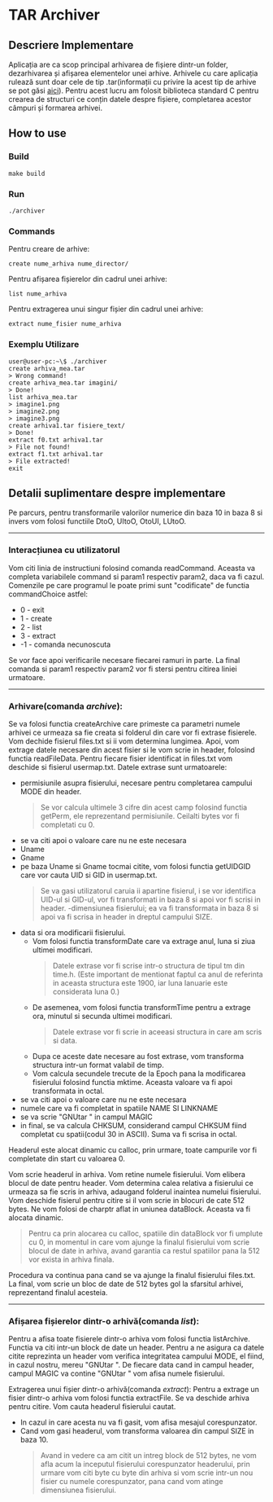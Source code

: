# TAR Archiver

## Descriere Implementare
Aplicația are ca scop principal arhivarea de fișiere dintr-un folder, dezarhivarea și afișarea elementelor unei arhive. Arhivele cu care aplicația rulează sunt doar cele de tip .tar(informații cu privire la acest tip de arhive se pot găsi [aici](https://www.fileformat.info/format/tar/corion.htm)). Pentru acest lucru am folosit biblioteca standard C pentru crearea de structuri ce conțin datele despre fișiere, completarea acestor câmpuri și formarea arhivei. 

## How to use
### Build
	make build

### Run
	./archiver

### Commands
Pentru creare de arhive:
	
	create nume_arhiva nume_director/

Pentru afișarea fișierelor din cadrul unei arhive:

	list nume_arhiva

Pentru extragerea unui singur fișier din cadrul unei arhive:

	extract nume_fisier nume_arhiva


### Exemplu Utilizare
	user@user-pc:~\$ ./archiver
	create arhiva_mea.tar
	> Wrong command!
	create arhiva_mea.tar imagini/
	> Done!
	list arhiva_mea.tar
	> imagine1.png
	> imagine2.png
	> imagine3.png
	create arhiva1.tar fisiere_text/
	> Done!
	extract f0.txt arhiva1.tar
	> File not found!
	extract f1.txt arhiva1.tar
	> File extracted!
	exit

## Detalii suplimentare despre implementare
Pe parcurs, pentru transformarile valorilor numerice din baza 10 in baza 8 si invers vom folosi functiile DtoO, UItoO, OtoUI, LUtoO.

---

### Interacțiunea cu utilizatorul
Vom citi linia de instructiuni folosind comanda readCommand. 
Aceasta va completa variabilele command si param1 respectiv param2, daca va fi cazul.
Comenzile pe care programul le poate primi sunt "codificate" de functia commandChoice astfel:
- 0 - exit
- 1 - create
- 2 - list
- 3 - extract
- -1 - comanda necunoscuta

Se vor face apoi verificarile necesare fiecarei ramuri in parte.
La final comanda si param1 respectiv param2 vor fi stersi pentru citirea liniei urmatoare.

---

### Arhivare(comanda *archive*):
Se va folosi functia createArchive care primeste ca parametri numele arhivei ce urmeaza sa fie creata si folderul din care vor fi extrase fisierele.
Vom dechide fisierul files.txt si ii vom determina lungimea.
Apoi, vom extrage datele necesare din acest fisier si le vom scrie in header, folosind functia readFileData.
Pentru fiecare fisier identificat in files.txt vom deschide si fisierul usermap.txt.
Datele extrase sunt urmatoarele:
- permisiunile asupra fisierului, necesare pentru completarea campului MODE din header.
	> Se vor calcula ultimele 3 cifre din acest camp folosind functia getPerm, ele reprezentand  permisiunile.
	> Ceilalti bytes vor fi completati cu 0.
- se va citi apoi o valoare care nu ne este necesara
- Uname
-  Gname
- pe baza Uname si Gname tocmai citite, vom folosi functia getUIDGID care vor cauta UID si GID in usermap.txt.
	> Se va gasi utilizatorul caruia ii apartine fisierul, i se vor identifica UID-ul si GID-ul, vor fi transformati in baza 8 si apoi vor fi scrisi in header.
-dimensiunea fisierului; ea va fi transformata in baza 8 si apoi va fi scrisa in header in dreptul campului SIZE.
- data si ora modificarii fisierului.
	- Vom folosi functia transformDate care va extrage anul, luna si ziua ultimei modificari.
		> Datele extrase vor fi scrise intr-o structura de tipul tm din time.h.
		(Este important de mentionat faptul ca anul de referinta in aceasta structura este 1900, iar luna Ianuarie este considerata luna 0.)
	- De asemenea, vom folosi functia transformTime pentru a extrage ora, minutul si secunda ultimei modificari.
		> Datele extrase vor fi scrie in aceeasi structura in care am scris si data.
	- Dupa ce aceste date necesare au fost extrase, vom transforma structura intr-un format valabil de timp.
	- Vom calcula secundele trecute de la Epoch pana la modificarea fisierului folosind functia mktime. Aceasta valoare va fi apoi transformata in octal.
- se va citi apoi o valoare care nu ne este necesara
- numele care va fi completat in spatiile NAME SI LINKNAME
- se va scrie "GNUtar " in campul MAGIC
- in final, se va calcula CHKSUM, considerand campul CHKSUM fiind completat cu spatii(codul 30 in ASCII). Suma va fi scrisa in octal.

Headerul este alocat dinamic cu calloc, prin urmare, toate campurile vor fi completate din start cu valoarea 0.

Vom scrie headerul in arhiva. Vom retine numele fisierului. Vom elibera blocul de date pentru header.
Vom determina calea relativa a fisierului ce urmeaza sa fie scris in arhiva, adaugand folderul inaintea numelui fisierului.
Vom deschide fisierul pentru citire si il vom scrie in blocuri de cate 512 bytes. Ne vom folosi de charptr aflat in uniunea dataBlock. Aceasta va fi alocata dinamic.
> Pentru ca prin alocarea cu calloc, spatiile din dataBlock vor fi umplute cu 0, in momentul in care vom ajunge la finalul fisierului vom scrie blocul de date in arhiva, avand garantia ca restul spatiilor pana la 512 vor exista in arhiva finala.

Procedura va continua pana cand se va ajunge la finalul fisierului files.txt.
La final, vom scrie un bloc de date de 512 bytes gol la sfarsitul arhivei, reprezentand finalul acesteia.

---

### Afișarea fișierelor dintr-o arhivă(comanda *list*):
Pentru a afisa toate fisierele dintr-o arhiva vom folosi functia listArchive.
Functia va citi intr-un block de date un header. Pentru a ne asigura ca datele citite reprezinta un header vom verifica integritatea campului MODE, el fiind, in cazul nostru, mereu "GNUtar ".
De fiecare data cand in campul header, campul MAGIC va contine "GNUtar " vom afisa numele fisierului.


Extragerea unui fișier dintr-o arhivă(comanda *extract*):
Pentru a extrage un fisier dintr-o arhiva vom folosi functia extractFile.
Se va deschide arhiva pentru citire.
Vom cauta headerul fisierului cautat.
- In cazul in care acesta nu va fi gasit, vom afisa mesajul corespunzator.
- Cand vom gasi headerul, vom transforma valoarea din campul SIZE in baza 10.
	>Avand in vedere ca am citit un intreg block de 512 bytes, ne vom afla acum la inceputul fisierului corespunzator headerului, prin urmare vom citi byte cu byte din arhiva si vom scrie intr-un nou fisier cu numele corespunzator, pana cand vom atinge dimensiunea fisierului.
